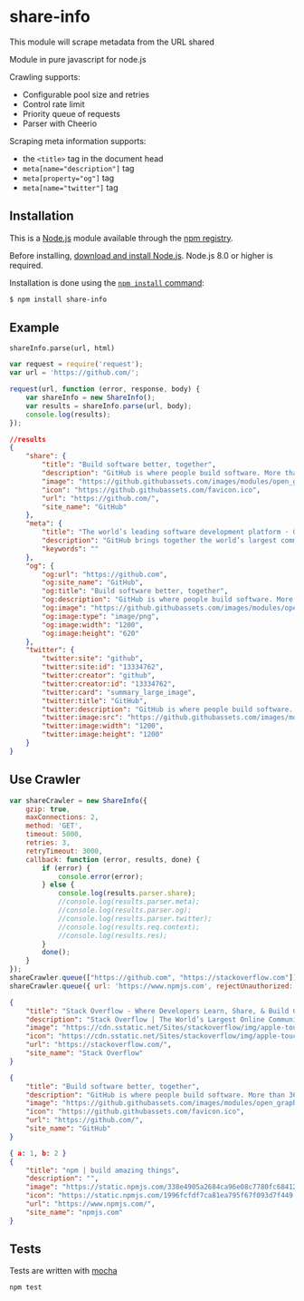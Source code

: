 # share-info

This module will scrape metadata from the URL shared

Module in pure javascript for node.js

Crawling supports:
- Configurable pool size and retries
- Control rate limit
- Priority queue of requests
- Parser with Cheerio

Scraping meta information supports:
- the `<title>` tag in the document head
- `meta[name="description"]` tag
- `meta[property="og"]` tag
- `meta[name="twitter"]` tag

## Installation

This is a [Node.js](https://nodejs.org/en/) module available through the
[npm registry](https://www.npmjs.com/).

Before installing, [download and install Node.js](https://nodejs.org/en/download/).
Node.js 8.0 or higher is required.

Installation is done using the
[`npm install` command](https://docs.npmjs.com/getting-started/installing-npm-packages-locally):

```bash
$ npm install share-info
```

## Example

`shareInfo.parse(url, html)`

```js
var request = require('request');
var url = 'https://github.com/';

request(url, function (error, response, body) {
    var shareInfo = new ShareInfo();
    var results = shareInfo.parse(url, body);
    console.log(results);
});
```
```json
//results
{
    "share": {
        "title": "Build software better, together",
        "description": "GitHub is where people build software. More than 36 million people use GitHub to discover, fork, and contribute to over 100 million projects.",
        "image": "https://github.githubassets.com/images/modules/open_graph/github-logo.png",
        "icon": "https://github.githubassets.com/favicon.ico",
        "url": "https://github.com/",
        "site_name": "GitHub"
    },
    "meta": {
        "title": "The world’s leading software development platform · GitHub",
        "description": "GitHub brings together the world’s largest community of developers to discover, share, and build better software. From open source projects to private team repositories, we’re your all-in-one platform for collaborative development.",
        "keywords": ""
    },
    "og": {
        "og:url": "https://github.com",
        "og:site_name": "GitHub",
        "og:title": "Build software better, together",
        "og:description": "GitHub is where people build software. More than 36 million people use GitHub to discover, fork, and contribute to over 100 million projects.",
        "og:image": "https://github.githubassets.com/images/modules/open_graph/github-octocat.png",
        "og:image:type": "image/png",
        "og:image:width": "1200",
        "og:image:height": "620"
    },
    "twitter": {
        "twitter:site": "github",
        "twitter:site:id": "13334762",
        "twitter:creator": "github",
        "twitter:creator:id": "13334762",
        "twitter:card": "summary_large_image",
        "twitter:title": "GitHub",
        "twitter:description": "GitHub is where people build software. More than 36 million people use GitHub to discover, fork, and contribute to over 100 million projects.",
        "twitter:image:src": "https://github.githubassets.com/images/modules/open_graph/github-logo.png",
        "twitter:image:width": "1200",
        "twitter:image:height": "1200"
    }
}
```

## Use Crawler

```js
var shareCrawler = new ShareInfo({
    gzip: true,
    maxConnections: 2,
    method: 'GET',
    timeout: 5000,
    retries: 3,
    retryTimeout: 3000,
    callback: function (error, results, done) {
        if (error) {
            console.error(error);
        } else {
            console.log(results.parser.share);
            //console.log(results.parser.meta);
            //console.log(results.parser.og);
            //console.log(results.parser.twitter);
            //console.log(results.req.context);
            //console.log(results.res);
        }
        done();
    }
});
shareCrawler.queue(["https://github.com", "https://stackoverflow.com"]);
shareCrawler.queue({ url: 'https://www.npmjs.com', rejectUnauthorized: false, context: { a: 1, b: 2 } });
```

```json
{
    "title": "Stack Overflow - Where Developers Learn, Share, & Build Careers",
    "description": "Stack Overflow | The World’s Largest Online Community for Developers",
    "image": "https://cdn.sstatic.net/Sites/stackoverflow/img/apple-touch-icon@2.png?v=73d79a89bded",
    "icon": "https://cdn.sstatic.net/Sites/stackoverflow/img/apple-touch-icon.png?v=c78bd457575a",
    "url": "https://stackoverflow.com/",
    "site_name": "Stack Overflow"
}
```
```json
{
    "title": "Build software better, together",
    "description": "GitHub is where people build software. More than 36 million people use GitHub to discover, fork, and contribute to over 100 million projects.",
    "image": "https://github.githubassets.com/images/modules/open_graph/github-logo.png",
    "icon": "https://github.githubassets.com/favicon.ico",
    "url": "https://github.com/",
    "site_name": "GitHub"
}
```
```json
{ a: 1, b: 2 }
{
    "title": "npm | build amazing things",
    "description": "",
    "image": "https://static.npmjs.com/338e4905a2684ca96e08c7780fc68412.png",
    "icon": "https://static.npmjs.com/1996fcfdf7ca81ea795f67f093d7f449.png",
    "url": "https://www.npmjs.com/",
    "site_name": "npmjs.com"
}
```

## Tests

Tests are written with [mocha](https://mochajs.org)

```bash
npm test
```
